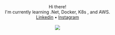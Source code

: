 <div align="center">
Hi there!
 </div>
<div align="center">
I'm currently learning .Net, Docker, K8s , and AWS.
 </div>
<div align="center">
  <a href="https://www.linkedin.com/in/alex-dediu-6525851aa/">Linkedin</a> • <a href="">Instagram</a> 
</div>
<br/>

<div align="center">
<img src="https://alphaville.github.io/optimization-engine/img/docker.gif"/>
</div>

